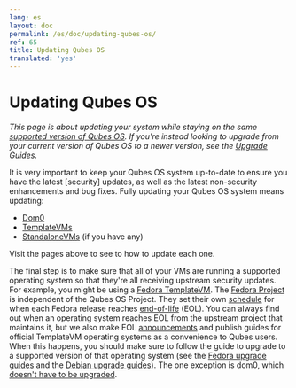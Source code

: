 ```yaml
---
lang: es
layout: doc
permalink: /es/doc/updating-qubes-os/
ref: 65
title: Updating Qubes OS
translated: 'yes'
---
```


Updating Qubes OS
=================

*This page is about updating your system while staying on the same [supported version of Qubes OS].
If you're instead looking to upgrade from your current version of Qubes OS to a newer version, see the [Upgrade Guides].*

It is very important to keep your Qubes OS system up-to-date to ensure you have the latest [security] updates, as well as the latest non-security enhancements and bug fixes.
Fully updating your Qubes OS system means updating:

 - [Dom0]
 - [TemplateVMs]
 - [StandaloneVMs] (if you have any)

Visit the pages above to see to how to update each one.

The final step is to make sure that all of your VMs are running a supported operating system so that they're all receiving upstream security updates.
For example, you might be using a [Fedora TemplateVM].
The [Fedora Project] is independent of the Qubes OS Project.
They set their own [schedule] for when each Fedora release reaches [end-of-life] (EOL).
You can always find out when an operating system reaches EOL from the upstream project that maintains it, but we also make EOL [announcements] and publish guides for official TemplateVM operating systems as a convenience to Qubes users.
When this happens, you should make sure to follow the guide to upgrade to a supported version of that operating system (see the [Fedora upgrade guides] and the [Debian upgrade guides]).
The one exception is dom0, which [doesn't have to be upgraded][dom0-eol].


[supported version of Qubes OS]: /es/doc/supported-versions/#qubes-os
[Upgrade Guides]: /es/doc/upgrade/
[seguridad]: /es/security/
[Dom0]: /es/doc/software-update-dom0/
[TemplateVMs]: /es/doc/software-update-domu/#updating-software-in-templatevms
[StandaloneVMs]: /es/doc/software-update-domu/#standalonevms
[Fedora TemplateVM]: /es/doc/templates/fedora/
[Fedora Project]: https://getfedora.org/
[schedule]: https://fedoraproject.org/wiki/Fedora_Release_Life_Cycle#Maintenance_Schedule
[end-of-life]: https://fedoraproject.org/wiki/End_of_life
[announcements]: /news/categories/#announcements
[Fedora upgrade guides]: /es/doc/templates/fedora/#upgrading
[Debian upgrade guides]: /es/doc/templates/debian/#upgrading
[dom0-eol]: /es/doc/supported-versions/#note-on-dom0-and-eol